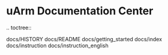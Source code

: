 uArm Documentation Center
==================================================
.. toctree::

   docs/HISTORY
   docs/README
   docs/getting_started
   docs/index
   docs/instruction
   docs/instruction_english
